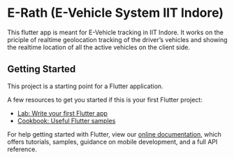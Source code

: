 # E-Rath (E-Vehicle System IIT Indore)

This flutter app is meant for E-Vehicle tracking in IIT Indore. It works on the priciple of realtime geolocation tracking of the driver’s vehicles and showing the realtime location of all the active vehicles on the client side.

## Getting Started

This project is a starting point for a Flutter application.

A few resources to get you started if this is your first Flutter project:

- [Lab: Write your first Flutter app](https://flutter.dev/docs/get-started/codelab)
- [Cookbook: Useful Flutter samples](https://flutter.dev/docs/cookbook)

For help getting started with Flutter, view our
[online documentation](https://flutter.dev/docs), which offers tutorials,
samples, guidance on mobile development, and a full API reference.
